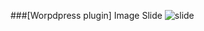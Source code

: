 ###[Worpdpress plugin] Image Slide
![slide](https://raw.github.com/marti1125/SlideImage/master/banner.gif)